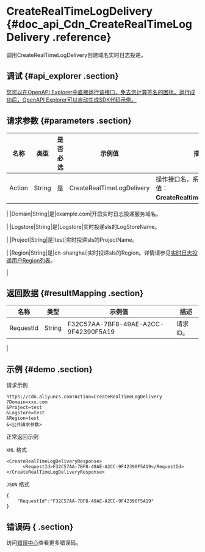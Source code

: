 # CreateRealTimeLogDelivery {#doc_api_Cdn_CreateRealTimeLogDelivery .reference}

调用CreateRealTimeLogDelivery创建域名实时日志投递。

## 调试 {#api_explorer .section}

[您可以在OpenAPI Explorer中直接运行该接口，免去您计算签名的困扰。运行成功后，OpenAPI Explorer可以自动生成SDK代码示例。](https://api.aliyun.com/#product=Cdn&api=CreateRealTimeLogDelivery&type=RPC&version=2018-05-10)

## 请求参数 {#parameters .section}

|名称|类型|是否必选|示例值|描述|
|--|--|----|---|--|
|Action|String|是|CreateRealTimeLogDelivery|操作接口名，系统规定参数，取值：**CreateRealtimeLogDelivery**。

 |
|Domain|String|是|example.com|开启实时日志投递服务域名。

 |
|Logstore|String|是|Logstore|实时投递sls的LogStoreName。

 |
|Project|String|是|test|实时投递sls的ProjectName。

 |
|Region|String|是|cn-shanghai|实时投递sls的Region。详情请参见[实时日志投递用户Region列表](~~27232~~)。

 |

## 返回数据 {#resultMapping .section}

|名称|类型|示例值|描述|
|--|--|---|--|
|RequestId|String|F32C57AA-7BF8-49AE-A2CC-9F42390F5A19|请求ID。

 |

## 示例 {#demo .section}

请求示例

``` {#request_demo}
https://cdn.aliyuncs.com?Action=CreateRealTimeLogDelivery
?Domain=xxx.com
&Project=test
&Logstore=test
&Region=test
&<公共请求参数>
```

正常返回示例

`XML` 格式

``` {#xml_return_success_demo}
<CreateRealTimeLogDeliveryResponse>
	  <RequestId>F32C57AA-7BF8-49AE-A2CC-9F42390F5A19</RequestId>
</CreateRealTimeLogDeliveryResponse>
```

`JSON` 格式

``` {#json_return_success_demo}
{
	"RequestId":"F32C57AA-7BF8-49AE-A2CC-9F42390F5A19"
}
```

## 错误码 { .section}

访问[错误中心](https://error-center.aliyun.com/status/product/Cdn)查看更多错误码。

